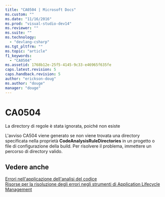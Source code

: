 ```yaml
---
title: "CA0504 | Microsoft Docs"
ms.custom: ""
ms.date: "11/16/2016"
ms.prod: "visual-studio-dev14"
ms.reviewer: ""
ms.suite: ""
ms.technology: 
  - "devlang-csharp"
ms.tgt_pltfrm: ""
ms.topic: "article"
f1_keywords: 
  - "CA0504"
ms.assetid: 1768b12e-25f5-4145-9c33-e46965f635fe
caps.latest.revision: 5
caps.handback.revision: 5
author: "erickson-doug"
ms.author: "douge"
manager: "douge"
---
```

# CA0504
La directory di regole è stata ignorata, poiché non esiste  
  
 L'avviso CA504 viene generato se non viene trovata una directory specificata nella proprietà **CodeAnalysisRuleDirectories** in un progetto o file di configurazione della build.  Per risolvere il problema, immettere un percorso di directory valido.  
  
## Vedere anche  
 [Errori nell'applicazione dell'analisi del codice](../code-quality/code-analysis-application-errors.md)   
 [Risorse per la risoluzione degli errori negli strumenti di Application Lifecycle Management](../Topic/Resources%20for%20Troubleshooting%20Errors%20in%20Application%20Lifecycle%20Management%20Tools.md)